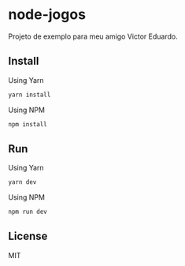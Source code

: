 # node-jogos
Projeto de exemplo para meu amigo Victor Eduardo.

## Install
Using Yarn

```bash
yarn install
```

Using NPM

```bash
npm install
```

## Run
Using Yarn

```bash
yarn dev
```

Using NPM

```bash
npm run dev
```

## License
MIT
